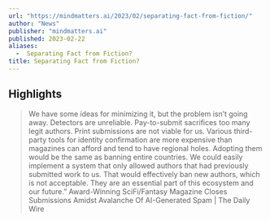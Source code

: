 ```yaml
---
url: "https://mindmatters.ai/2023/02/separating-fact-from-fiction/"
author: "News"
publisher: "mindmatters.ai"
published: 2023-02-22
aliases:
  -  Separating Fact from Fiction?
title: Separating Fact from Fiction?
---
```


## Highlights
> We have some ideas for minimizing it, but the problem isn’t going away. Detectors are unreliable. Pay-to-submit sacrifices too many legit authors. Print submissions are not viable for us. Various third-party tools for identity confirmation are more expensive than magazines can afford and tend to have regional holes. Adopting them would be the same as banning entire countries. We could easily implement a system that only allowed authors that had previously submitted work to us. That would effectively ban new authors, which is not acceptable. They are an essential part of this ecosystem and our future.” Award-Winning SciFi/Fantasy Magazine Closes Submissions Amidst Avalanche Of AI-Generated Spam \| The Daily Wire

